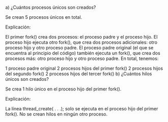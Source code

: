 
a) ¿Cuántos procesos únicos son creados?

Se crean 5 procesos únicos en total.

Explicación:

El primer fork() crea dos procesos: el proceso padre y el proceso hijo.
El proceso hijo ejecuta otro fork(), que crea dos procesos adicionales: otro proceso hijo y otro proceso padre.
El proceso padre original (el que se encuentra al principio del código) también ejecuta un fork(), que crea dos procesos más: otro proceso hijo y otro proceso padre.
En total, tenemos:

1 proceso padre original
2 procesos hijos del primer fork()
2 procesos hijos del segundo fork()
2 procesos hijos del tercer fork()
b) ¿Cuántos hilos únicos son creados?

Se crea 1 hilo único en el proceso hijo del primer fork().

Explicación:

La línea thread_create( . . .); solo se ejecuta en el proceso hijo del primer fork().
No se crean hilos en ningún otro proceso.